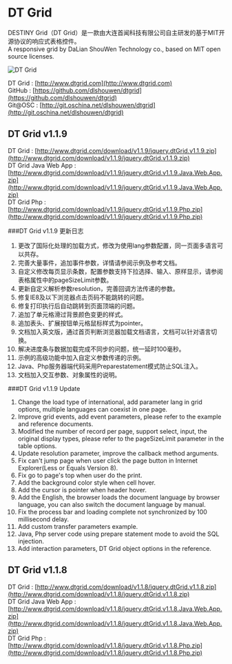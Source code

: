 DT Grid
===================================
DESTINY Grid（DT Grid）是一款由大连首闻科技有限公司自主研发的基于MIT开源协议的响应式表格控件。<br />
A responsive grid by DaLian ShouWen Technology co., based on MIT open source licenses.<br />

![DT Grid](https://github.com/dlshouwen/dtgrid/blob/master/doc/images/responsive.png "DT Grid")

DT Grid : [http://www.dtgrid.com](http://www.dtgrid.com)<br />
GitHub : [https://github.com/dlshouwen/dtgrid](https://github.com/dlshouwen/dtgrid)<br />
Git@OSC : [http://git.oschina.net/dlshouwen/dtgrid](http://git.oschina.net/dlshouwen/dtgrid)<br />

DT Grid v1.1.9
-----------------------------------
DT Grid : [http://www.dtgrid.com/download/v1.1.9/jquery.dtGrid.v1.1.9.zip](http://www.dtgrid.com/download/v1.1.9/jquery.dtGrid.v1.1.9.zip)<br />
DT Grid Java Web App : [http://www.dtgrid.com/download/v1.1.9/jquery.dtGrid.v1.1.9.Java.Web.App.zip](http://www.dtgrid.com/download/v1.1.9/jquery.dtGrid.v1.1.9.Java.Web.App.zip)<br />
DT Grid Php : [http://www.dtgrid.com/download/v1.1.9/jquery.dtGrid.v1.1.9.Php.zip](http://www.dtgrid.com/download/v1.1.9/jquery.dtGrid.v1.1.9.Php.zip)<br />

###DT Grid v1.1.9 更新日志
1. 更改了国际化处理的加载方式，修改为使用lang参数配置，同一页面多语言可以共存。<br />
2. 完善大量事件，追加事件参数，详情请参阅示例及参考文档。<br />
3. 自定义修改每页显示条数，配置参数支持下拉选择、输入、原样显示，请参阅表格属性中的pageSizeLimit参数。<br />
4. 更新自定义解析参数resolution，完善回调方法传递的参数。<br />
5. 修复IE8及以下浏览器点击页码不能跳转的问题。<br />
6. 修复打印执行后自动跳转到页面顶端的问题。<br />
7. 追加了单元格滑过背景颜色变更的样式。<br />
8. 追加表头、扩展按钮单元格鼠标样式为pointer。<br />
9. 文档加入英文版，通过首页判断浏览器加载文档语言，文档可以针对语言切换。<br />
10. 解决进度条与数据加载完成不同步的问题，统一延时100毫秒。<br />
11. 示例的高级功能中加入自定义参数传递的示例。<br />
12. Java、Php服务器端代码采用Preparestatement模式防止SQL注入。<br />
13. 文档加入交互参数、对象属性的说明。<br />

###DT Grid v1.1.9 Update
1. Change the load type of international, add parameter lang in grid options, multiple languages can coexist in one page.<br />
2. Improve grid events, add event parameters, please refer to the example and reference documents.<br />
3. Modified the number of record per page, support select, input, the original display types, please refer to the pageSizeLimit parameter in the table options.<br />
4. Update resolution parameter, improve the callback method arguments.<br />
5. Fix can't jump page when user click the page button in Internet Explorer(Less or Equals Version 8).<br />
6. Fix go to page's top when user do the print.<br />
7. Add the background color style when cell hover.<br />
8. Add the cursor is pointer when header hover.<br />
9. Add the English, the browser loads the document language by browser language, you can also switch the document language by manual.<br />
10. Fix the process bar and loading complete not synchronized by 100 millisecond delay.<br />
11. Add custom transfer parameters example.<br />
12. Java, Php server code using prepare statement mode to avoid the SQL injection.<br />
13. Add interaction parameters, DT Grid object options in the reference.<br />

DT Grid v1.1.8
-----------------------------------
DT Grid : [http://www.dtgrid.com/download/v1.1.8/jquery.dtGrid.v1.1.8.zip](http://www.dtgrid.com/download/v1.1.8/jquery.dtGrid.v1.1.8.zip)<br />
DT Grid Java Web App : [http://www.dtgrid.com/download/v1.1.8/jquery.dtGrid.v1.1.8.Java.Web.App.zip](http://www.dtgrid.com/download/v1.1.8/jquery.dtGrid.v1.1.8.Java.Web.App.zip)<br />
DT Grid Php : [http://www.dtgrid.com/download/v1.1.8/jquery.dtGrid.v1.1.8.Php.zip](http://www.dtgrid.com/download/v1.1.8/jquery.dtGrid.v1.1.8.Php.zip)<br />